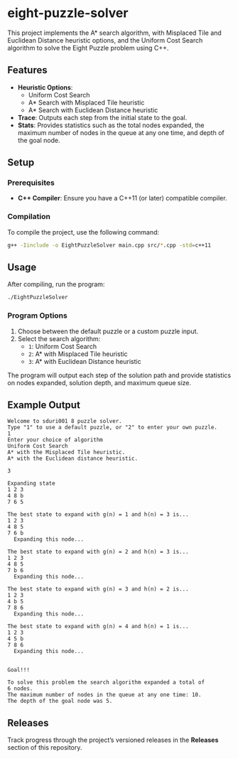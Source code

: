 # eight-puzzle-solver
This project implements the A* search algorithm, with Misplaced Tile and Euclidean Distance heuristic options, and the Uniform Cost Search algorithm to solve the Eight Puzzle problem using C++.

## Features

- **Heuristic Options**:
  - Uniform Cost Search
  - A* Search with Misplaced Tile heuristic
  - A* Search with Euclidean Distance heuristic
- **Trace**: Outputs each step from the initial state to the goal.
- **Stats**: Provides statistics such as the total nodes expanded, the maximum number of nodes in the queue at any one time, and depth of the goal node.

## Setup

### Prerequisites
- **C++ Compiler**: Ensure you have a C++11 (or later) compatible compiler.

### Compilation

To compile the project, use the following command:

```bash
g++ -Iinclude -o EightPuzzleSolver main.cpp src/*.cpp -std=c++11
```

## Usage

After compiling, run the program:

```bash
./EightPuzzleSolver
```

### Program Options

1. Choose between the default puzzle or a custom puzzle input.
2. Select the search algorithm:
   - `1`: Uniform Cost Search
   - `2`: A* with Misplaced Tile heuristic
   - `3`: A* with Euclidean Distance heuristic

The program will output each step of the solution path and provide statistics on nodes expanded, solution depth, and maximum queue size.

## Example Output

```plaintext
Welcome to sduri001 8 puzzle solver.
Type "1" to use a default puzzle, or "2" to enter your own puzzle.
1
Enter your choice of algorithm
Uniform Cost Search
A* with the Misplaced Tile heuristic.
A* with the Euclidean distance heuristic.

3

Expanding state
1 2 3 
4 8 b 
7 6 5 

The best state to expand with g(n) = 1 and h(n) = 3 is...
1 2 3 
4 8 5 
7 6 b 
  Expanding this node...

The best state to expand with g(n) = 2 and h(n) = 3 is...
1 2 3 
4 8 5 
7 b 6 
  Expanding this node...

The best state to expand with g(n) = 3 and h(n) = 2 is...
1 2 3 
4 b 5 
7 8 6 
  Expanding this node...

The best state to expand with g(n) = 4 and h(n) = 1 is...
1 2 3 
4 5 b 
7 8 6 
  Expanding this node...


Goal!!!

To solve this problem the search algorithm expanded a total of
6 nodes.
The maximum number of nodes in the queue at any one time: 10.
The depth of the goal node was 5.
```

## Releases

Track progress through the project’s versioned releases in the **Releases** section of this repository.
